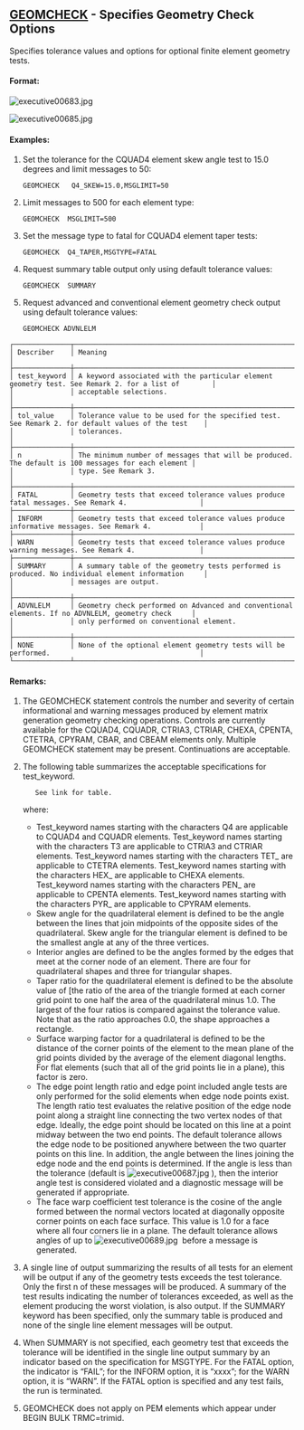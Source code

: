 ## [GEOMCHECK](https://nexus.hexagon.com/documentationcenter/bundle/MSC_Nastran_2022.4/page/Nastran_Combined_Book/qrg/executive/TOC.GEOMCHECK.xhtml) - Specifies Geometry Check Options

Specifies tolerance values and options for optional finite element geometry tests.

#### Format:

![executive00683.jpg](https://help-be.hexagonmi.com/bundle/MSC_Nastran_2022.4/page/Nastran_Combined_Book/qrg/executive/../../../assets/executive00683.jpg?_LANG=enus)  

![executive00685.jpg](https://help-be.hexagonmi.com/bundle/MSC_Nastran_2022.4/page/Nastran_Combined_Book/qrg/executive/../../../assets/executive00685.jpg?_LANG=enus)  

#### Examples:

1. Set the tolerance for the CQUAD4 element skew angle test to 15.0 degrees and limit messages to 50:

     ```nastran
     GEOMCHECK   Q4_SKEW=15.0,MSGLIMIT=50
     ```

2. Limit messages to 500 for each element type:

     ```nastran
     GEOMCHECK  MSGLIMIT=500
     ```

3. Set the message type to fatal for CQUAD4 element taper tests:

     ```nastran
     GEOMCHECK  Q4_TAPER,MSGTYPE=FATAL
     ```

4. Request summary table output only using default tolerance values:

     ```nastran
     GEOMCHECK  SUMMARY
     ```

5. Request advanced and conventional element geometry check output using default tolerance values:

     ```nastran
     GEOMCHECK ADVNLELM
     ```

```text
┌──────────────┬────────────────────────────────────────────────────────────────────────────────────────────────────┐
│ Describer    │ Meaning                                                                                            │
├──────────────┼────────────────────────────────────────────────────────────────────────────────────────────────────┤
│ test_keyword │ A keyword associated with the particular element geometry test. See Remark 2. for a list of        │
│              │ acceptable selections.                                                                             │
├──────────────┼────────────────────────────────────────────────────────────────────────────────────────────────────┤
│ tol_value    │ Tolerance value to be used for the specified test. See Remark 2. for default values of the test    │
│              │ tolerances.                                                                                        │
├──────────────┼────────────────────────────────────────────────────────────────────────────────────────────────────┤
│ n            │ The minimum number of messages that will be produced. The default is 100 messages for each element │
│              │ type. See Remark 3.                                                                                │
├──────────────┼────────────────────────────────────────────────────────────────────────────────────────────────────┤
│ FATAL        │ Geometry tests that exceed tolerance values produce fatal messages. See Remark 4.                  │
├──────────────┼────────────────────────────────────────────────────────────────────────────────────────────────────┤
│ INFORM       │ Geometry tests that exceed tolerance values produce informative messages. See Remark 4.            │
├──────────────┼────────────────────────────────────────────────────────────────────────────────────────────────────┤
│ WARN         │ Geometry tests that exceed tolerance values produce warning messages. See Remark 4.                │
├──────────────┼────────────────────────────────────────────────────────────────────────────────────────────────────┤
│ SUMMARY      │ A summary table of the geometry tests performed is produced. No individual element information     │
│              │ messages are output.                                                                               │
├──────────────┼────────────────────────────────────────────────────────────────────────────────────────────────────┤
│ ADVNLELM     │ Geometry check performed on Advanced and conventional elements. If no ADVNLELM, geometry check     │
│              │ only performed on conventional element.                                                            │
├──────────────┼────────────────────────────────────────────────────────────────────────────────────────────────────┤
│ NONE         │ None of the optional element geometry tests will be performed.                                     │
└──────────────┴────────────────────────────────────────────────────────────────────────────────────────────────────┘
```

#### Remarks:

1. The GEOMCHECK statement controls the number and severity of certain informational and warning messages produced by element matrix generation geometry checking operations. Controls are currently available for the CQUAD4, CQUADR, CTRIA3, CTRIAR, CHEXA, CPENTA, CTETRA, CPYRAM, CBAR, and CBEAM elements only. Multiple GEOMCHECK statement may be present. Continuations are acceptable.
2. The following table summarizes the acceptable specifications for test_keyword.

          See link for table.

     where: 

     - Test_keyword names starting with the characters Q4 are applicable to CQUAD4 and CQUADR elements. Test_keyword names starting with the characters T3 are applicable to CTRIA3 and CTRIAR elements. Test_keyword names starting with the characters TET_ are applicable to CTETRA elements. Test_keyword names starting with the characters HEX_ are applicable to CHEXA elements. Test_keyword names starting with the characters PEN_ are applicable to CPENTA elements. Test_keyword names starting with the characters PYR_ are applicable to CPYRAM elements.
     - Skew angle for the quadrilateral element is defined to be the angle between the lines that join midpoints of the opposite sides of the quadrilateral. Skew angle for the triangular element is defined to be the smallest angle at any of the three vertices.
     - Interior angles are defined to be the angles formed by the edges that meet at the corner node of an element. There are four for quadrilateral shapes and three for triangular shapes.
     - Taper ratio for the quadrilateral element is defined to be the absolute value of [the ratio of the area of the triangle formed at each corner grid point to one half the area of the quadrilateral minus 1.0. The largest of the four ratios is compared against the tolerance value. Note that as the ratio approaches 0.0, the shape approaches a rectangle.
     - Surface warping factor for a quadrilateral is defined to be the distance of the corner points of the element to the mean plane of the grid points divided by the average of the element diagonal lengths. For flat elements (such that all of the grid points lie in a plane), this factor is zero.
     - The edge point length ratio and edge point included angle tests are only performed for the solid elements when edge node points exist. The length ratio test evaluates the relative position of the edge node point along a straight line connecting the two vertex nodes of that edge. Ideally, the edge point should be located on this line at a point midway between the two end points. The default tolerance allows the edge node to be positioned anywhere between the two quarter points on this line. In addition, the angle between the lines joining the edge node and the end points is determined. If the angle is less than the tolerance (default is  ![executive00687.jpg](https://help-be.hexagonmi.com/bundle/MSC_Nastran_2022.4/page/Nastran_Combined_Book/qrg/executive/../../../assets/executive00687.jpg?_LANG=enus) ), then the interior angle test is considered violated and a diagnostic message will be generated if appropriate.
     - The face warp coefficient test tolerance is the cosine of the angle formed between the normal vectors located at diagonally opposite corner points on each face surface. This value is 1.0 for a face where all four corners lie in a plane. The default tolerance allows angles of up to  ![executive00689.jpg](https://help-be.hexagonmi.com/bundle/MSC_Nastran_2022.4/page/Nastran_Combined_Book/qrg/executive/../../../assets/executive00689.jpg?_LANG=enus)  before a message is generated.

3. A single line of output summarizing the results of all tests for an element will be output if any of the geometry tests exceeds the test tolerance. Only the first n of these messages will be produced. A summary of the test results indicating the number of tolerances exceeded, as well as the element producing the worst violation, is also output. If the SUMMARY keyword has been specified, only the summary table is produced and none of the single line element messages will be output.
4. When SUMMARY is not specified, each geometry test that exceeds the tolerance will be identified in the single line output summary by an indicator based on the specification for MSGTYPE. For the FATAL option, the indicator is “FAIL”; for the INFORM option, it is “xxxx”; for the WARN option, it is “WARN”. If the FATAL option is specified and any test fails, the run is terminated.
5. GEOMCHECK does not apply on PEM elements which appear under BEGIN BULK TRMC=trimid.

